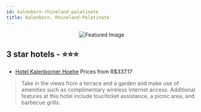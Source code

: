 ```yaml
---
id: kalenborn-rhineland-palatinate
title: Kalenborn, Rhineland-Palatinate
---
```


<center><img src="https://i.travelapi.com/hotels/33000000/32910000/32904100/32904072/68cd22de_z.jpg" alt="Featured Image" /></center>


##  3 star hotels - ⭐️⭐️⭐️

-    [Hotel Kalenborner Hoehe](https://us.hurb.com/hotels/kalenborn/hotel-kalenborner-hoehe-JNP-JP519819?cmp=18055) Prices from R$337.17
   > Take in the views from a terrace and a garden and make use of amenities such as complimentary wireless Internet access. Additional features at this hotel include tour/ticket assistance, a picnic area, and barbecue grills.
